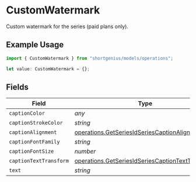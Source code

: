 # CustomWatermark

Custom watermark for the series (paid plans only).

## Example Usage

```typescript
import { CustomWatermark } from "shortgenius/models/operations";

let value: CustomWatermark = {};
```

## Fields

| Field                                                                                                                | Type                                                                                                                 | Required                                                                                                             | Description                                                                                                          |
| -------------------------------------------------------------------------------------------------------------------- | -------------------------------------------------------------------------------------------------------------------- | -------------------------------------------------------------------------------------------------------------------- | -------------------------------------------------------------------------------------------------------------------- |
| `captionColor`                                                                                                       | *any*                                                                                                                | :heavy_minus_sign:                                                                                                   | N/A                                                                                                                  |
| `captionStrokeColor`                                                                                                 | *string*                                                                                                             | :heavy_minus_sign:                                                                                                   | N/A                                                                                                                  |
| `captionAlignment`                                                                                                   | [operations.GetSeriesIdSeriesCaptionAlignment](../../models/operations/getseriesidseriescaptionalignment.md)         | :heavy_minus_sign:                                                                                                   | N/A                                                                                                                  |
| `captionFontFamily`                                                                                                  | *string*                                                                                                             | :heavy_minus_sign:                                                                                                   | N/A                                                                                                                  |
| `captionFontSize`                                                                                                    | *number*                                                                                                             | :heavy_minus_sign:                                                                                                   | N/A                                                                                                                  |
| `captionTextTransform`                                                                                               | [operations.GetSeriesIdSeriesCaptionTextTransform](../../models/operations/getseriesidseriescaptiontexttransform.md) | :heavy_minus_sign:                                                                                                   | N/A                                                                                                                  |
| `text`                                                                                                               | *string*                                                                                                             | :heavy_minus_sign:                                                                                                   | N/A                                                                                                                  |
